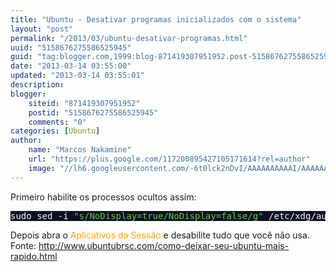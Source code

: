```yaml
---
title: "Ubuntu - Desativar programas inicializados com o sistema"
layout: "post"
permalink: "/2013/03/ubuntu-desativar-programas.html"
uuid: "5158676275586525945"
guid: "tag:blogger.com,1999:blog-871419307951952.post-5158676275586525945"
date: "2013-03-14 03:55:00"
updated: "2013-03-14 03:55:01"
description: 
blogger:
    siteid: "871419307951952"
    postid: "5158676275586525945"
    comments: "0"
categories: [Ubuntu]
author: 
    name: "Marcos Nakamine"
    url: "https://plus.google.com/117200895427105171614?rel=author"
    image: "//lh6.googleusercontent.com/-6t0lck2nDvI/AAAAAAAAAAI/AAAAAAAAOBw/_9ON3AiIr48/s32-c/photo.jpg"
---
```


<div class="css-full-post-content js-full-post-content">
Primeiro habilite os processos ocultos assim:<br /><pre style="background: #0c1021; color: #f8f8f8;">sudo sed -i <span style="color: #61ce3c;">"s/NoDisplay=true/NoDisplay=false/g"</span> /etc/xdg/autostart/<span style="color: #fbde2d;">*</span>.desktop <br /></pre>Depois abra o <span style="color: orange;">Aplicativos da Sessão</span> e desabilite tudo que você não usa.<br />Fonte: <a href="http://www.ubuntubrsc.com/como-deixar-seu-ubuntu-mais-rapido.html">http://www.ubuntubrsc.com/como-deixar-seu-ubuntu-mais-rapido.html</a>
</div>